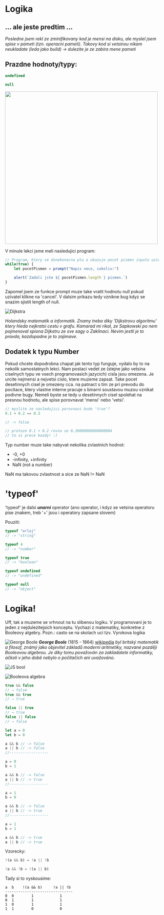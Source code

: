 # Logika


## ... ale jeste predtim ...

*Posledne jsem rekl ze zminifikovany kod je mensi na disku, ale myslel jsem spise v pameti (tzn. operacni pameti). Takovy kod si vetsinou nikam neukladate (leda jako build) -> dulezite je ze zabira mene pameti*

## Prazdne hodnoty/typy:
```js
undefined

null
```

<img src="https://i1.wp.com/artdepartmental.com/wp-content/uploads/2099/07/Forrest-Gump-0296.jpg?fit=1014%2C419&ssl=1" width="500">

V minule lekci jsme meli nasledujici program:
```js
// Program, ktery se donekonecna pta a ukazuje pocet pismen inputu uziv.
while(true) {
    let pocetPismen = prompt("Napis neco, cokoliv:")

    alert(`Zadali jste ${ pocetPismen.length } pismen.`)
}
```

Zapomel jsem ze funkce prompt muze take vratit hodnotu null pokud uzivatel klikne na 'cancel'. V dalsim prikazu tedy vznikne bug kdyz se snazim sjistit length of null.

![Dijkstra](https://www.azquotes.com/picture-quotes/quote-if-debugging-is-the-process-of-removing-software-bugs-then-programming-must-be-the-process-edsger-dijkstra-56-19-97.jpg)

*Holandsky matematik a informatik. Znamy treba diky 'Dijkstrovu algoritmu' ktery hleda nejkratsi cestu v grafu. Kamarad mi rikal, ze Sapkowski po nem pojmenoval spiona Dijkstru ze sve sagy o Zaklinaci. Nevim jestli je to pravda, kazdopadne je to zajimave.*


## Dodatek k typu Number
Pokud chcete dopodrobna chapat jak tento typ funguje, vydalo by to na nekolik samostatnych lekci. Nam postaci vedet ze (stejne jako vetsina ciselnych typu ve vsech programovasich jazycich) cisla jsou omezena.
Je urcite nejmensi a nejvetsi cislo, ktere muzeme zapsat. Take pocet desetinnych cisel je omezeny cca. na patnact s tim ze pri prevodu do pocitace, ktery vlastne interne pracuje s binarni soustavou muzou vznikat podivne bugy. Nemeli byste se tedy u desetinnych cisel spolehat na presnou hodnotu, ale spise porovnavat 'mensi' nebo 'vetsi'.

```js
// myslite ze nasledujici porovnani bude 'true'?
0.1 + 0.2 == 0.3

// -> false

// protoze 0.1 + 0.2 rovna se 0.30000000000000004
// to vi prece kazdy! :)
```

Typ number muze take nabyvat nekolika zvlastnich hodnot:
- -0, +0
- -infinity, +infinity
- NaN (not a number)

NaN ma takovou zvlastnost a sice ze NaN != NaN

# 'typeof'
'typeof' je dalsi ***unarni*** operator (ano operator, i kdyz se vetsina operatoru pise znakem, treb '+' jsou i operatory zapsane slovem)

Pouziti:
```js
typeof "orloj"
// -> "string"

typeof 4
// -> "number"

typeof true
// -> "boolean"

typeof undefined
// -> "undefined"

typeof null
// -> "object"
```


# Logika!
Uff, tak a muzeme se vrhnout na tu slibenou logiku. V programovani je to jeden z nejdulezitejsich konceptu. Vychazi z matematiky, konkretne z Booleovy algebry.
Pozn.: casto se na skolach uci tzv. Vyrokova logika

![George Boole](https://upload.wikimedia.org/wikipedia/commons/thumb/c/ce/George_Boole_color.jpg/225px-George_Boole_color.jpg)
***George Boole*** (1815 - 1864) [wikipedia](https://cs.wikipedia.org/wiki/George_Boole)
*byl britský matematik a filosof, známý jako objevitel základů moderní aritmetiky, nazvané později Booleovou algebrou. Je díky tomu považován za zakladatele informatiky, ačkoli v jeho době nebylo o počítačích ani uvažováno.*


![JS bool](https://benmccormick.org/static/6d15c0e5ac4df9209df25439414c2043/288d5/boolean-mappings.png)

![Booleova algebra](https://slideplayer.cz/slide/2583158/9/images/1/Booleova+logika%28algebra%29.jpg)


```js
true && false
// → false
true && true
// → true

false || true
// → true
false || false
// → false
```


```js
let a = 0
let b = 0

a && b // -> false
a || b // -> false
//------------------

a = 0
b = 1

a && b // -> false
a || b // -> true
//------------------

a = 1
b = 0

a && b // -> false
a || b // -> true
//------------------

a = 1
b = 1

a && b // -> true
a || b // -> true
```

Vzorecky:
```js
!(a && b) = !a || !b

!a && !b = !(a || b)
```

Tady si to vyskousime:
```
a  b    !(a && b)     !a || !b
-------------------------------
0  0        1            1
0  1        1            1
1  0        1            1
1  1        0            0
```

